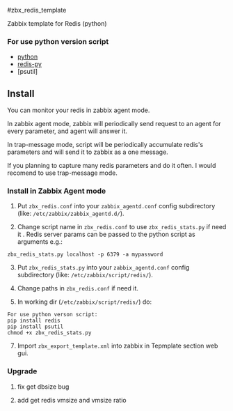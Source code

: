 #zbx_redis_template

Zabbix template for Redis (python)

### For use python version script
- [python](http://www.python.org/downloads/) 
- [redis-py](https://github.com/andymccurdy/redis-py)
- [psutil]


## Install
You can monitor your redis in zabbix agent mode.

In zabbix agent mode, zabbix will periodically send request to an agent for every parameter, and agent will answer it.

In trap-message mode, script will be periodically accumulate redis's parameters and will send it to zabbix as a one message.

If you planning to capture many redis parameters and do it often. I would recomend  to use trap-message mode.


### Install in Zabbix Agent mode

1) Put `zbx_redis.conf` into your `zabbix_agentd.conf` config subdirectory (like: `/etc/zabbix/zabbix_agentd.d/`).

2) Change script name in `zbx_redis.conf` to use `zbx_redis_stats.py` if need it .
Redis server params can be passed to the python script as arguments e.g.:
```
zbx_redis_stats.py localhost -p 6379 -a mypassword
```

3) Put `zbx_redis_stats.py` into your `zabbix_agentd.conf` config subdirectory (like: `/etc/zabbix/script/redis/`).

4) Change paths in `zbx_redis.conf` if need it.

5) In working dir (`/etc/zabbix/script/redis/`) do:

```
For use python verson script:
pip install redis
pip install psutil 
chmod +x zbx_redis_stats.py
```
7) Import `zbx_export_template.xml` into zabbix in Tepmplate section web gui.

### Upgrade

1) fix get dbsize bug

2) add get redis vmsize and vmsize ratio
